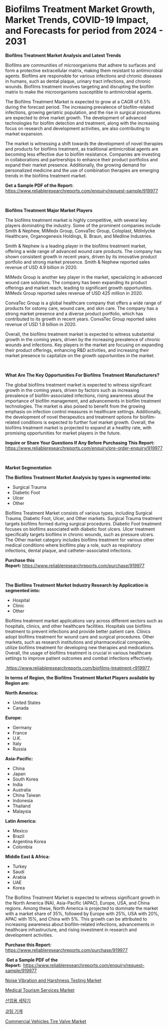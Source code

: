 <p><h1>Biofilms Treatment Market Growth, Market Trends, COVID-19 Impact, and Forecasts for period from 2024 - 2031</h1></p><p><strong>Biofilms Treatment Market Analysis and Latest Trends</strong></p>
<p><p>Biofilms are communities of microorganisms that adhere to surfaces and form a protective extracellular matrix, making them resistant to antimicrobial agents. Biofilms are responsible for various infections and chronic diseases in humans, such as dental plaque, urinary tract infections, and chronic wounds. Biofilms treatment involves targeting and disrupting the biofilm matrix to make the microorganisms susceptible to antimicrobial agents.</p><p>The Biofilms Treatment Market is expected to grow at a CAGR of 6.5% during the forecast period. The increasing prevalence of biofilm-related infections, growing geriatric population, and the rise in surgical procedures are expected to drive market growth. The development of advanced technologies for biofilm detection and treatment, along with the increasing focus on research and development activities, are also contributing to market expansion.</p><p>The market is witnessing a shift towards the development of novel therapies and products for biofilms treatment, as traditional antimicrobial agents are becoming less effective due to biofilm resistance. Companies are investing in collaborations and partnerships to enhance their product portfolios and expand their market presence. Additionally, the growing demand for personalized medicine and the use of combination therapies are emerging trends in the biofilms treatment market.</p></p>
<p><strong>Get a Sample PDF of the Report:&nbsp;</strong> <a href="https://www.reliableresearchreports.com/enquiry/request-sample/919977">https://www.reliableresearchreports.com/enquiry/request-sample/919977</a></p>
<p>&nbsp;</p>
<p><strong>Biofilms Treatment Major Market Players</strong></p>
<p><p>The biofilms treatment market is highly competitive, with several key players dominating the industry. Some of the prominent companies include Smith & Nephew, MiMedx Group, ConvaTec Group, Coloplast, Mölnlycke Healthcare, Organogenesis Holdings, B. Braun, and Medline Industries.</p><p>Smith & Nephew is a leading player in the biofilms treatment market, offering a wide range of advanced wound care products. The company has shown consistent growth in recent years, driven by its innovative product portfolio and strong market presence. Smith & Nephew reported sales revenue of USD 4.9 billion in 2020.</p><p>MiMedx Group is another key player in the market, specializing in advanced wound care solutions. The company has been expanding its product offerings and market reach, leading to significant growth opportunities. MiMedx Group reported sales revenue of USD 425 million in 2020.</p><p>ConvaTec Group is a global healthcare company that offers a wide range of products for ostomy care, wound care, and skin care. The company has a strong market presence and a diverse product portfolio, which has contributed to its growth in recent years. ConvaTec Group reported sales revenue of USD 1.8 billion in 2020.</p><p>Overall, the biofilms treatment market is expected to witness substantial growth in the coming years, driven by the increasing prevalence of chronic wounds and infections. Key players in the market are focusing on expanding their product offerings, enhancing R&D activities, and increasing their market presence to capitalize on the growth opportunities in the market.</p></p>
<p>&nbsp;</p>
<p><strong>What Are The Key Opportunities For Biofilms Treatment Manufacturers?</strong></p>
<p><p>The global biofilms treatment market is expected to witness significant growth in the coming years, driven by factors such as increasing prevalence of biofilm-associated infections, rising awareness about the importance of biofilm management, and advancements in biofilm treatment technologies. The market is also poised to benefit from the growing emphasis on infection control measures in healthcare settings. Additionally, the development of novel therapeutics and treatment options for biofilm-related conditions is expected to further fuel market growth. Overall, the biofilms treatment market is projected to expand at a healthy rate, with promising opportunities for market players in the future.</p></p>
<p><strong>Inquire or Share Your Questions If Any Before Purchasing This Report:</strong> <a href="https://www.reliableresearchreports.com/enquiry/pre-order-enquiry/919977">https://www.reliableresearchreports.com/enquiry/pre-order-enquiry/919977</a></p>
<p>&nbsp;</p>
<p><strong>Market Segmentation</strong></p>
<p><strong>The Biofilms Treatment Market Analysis by types is segmented into:</strong></p>
<p><ul><li>Surgical Trauma</li><li>Diabetic Foot</li><li>Ulcer</li><li>Other</li></ul></p>
<p><p>Biofilms Treatment Market consists of various types, including Surgical Trauma, Diabetic Foot, Ulcer, and Other markets. Surgical Trauma treatment targets biofilms formed during surgical procedures. Diabetic Foot treatment focuses on biofilms associated with diabetic foot ulcers. Ulcer treatment specifically targets biofilms in chronic wounds, such as pressure ulcers. The Other market category includes biofilms treatment for various other medical conditions where biofilms play a role, such as respiratory infections, dental plaque, and catheter-associated infections.</p></p>
<p><strong>Purchase this Report:&nbsp;</strong><a href="https://www.reliableresearchreports.com/purchase/919977">https://www.reliableresearchreports.com/purchase/919977</a></p>
<p>&nbsp;</p>
<p><strong>The Biofilms Treatment Market Industry Research by Application is segmented into:</strong></p>
<p><ul><li>Hospital</li><li>Clinic</li><li>Other</li></ul></p>
<p><p>Biofilms treatment market applications vary across different sectors such as hospitals, clinics, and other healthcare facilities. Hospitals use biofilms treatment to prevent infections and provide better patient care. Clinics adopt biofilms treatment for wound care and surgical procedures. Other markets, such as research institutions and pharmaceutical companies, utilize biofilms treatment for developing new therapies and medications. Overall, the usage of biofilms treatment is crucial in various healthcare settings to improve patient outcomes and combat infections effectively.</p></p>
<p><a href="https://www.reliableresearchreports.com/biofilms-treatment-r919977">&nbsp;https://www.reliableresearchreports.com/biofilms-treatment-r919977</a></p>
<p><strong>In terms of Region, the Biofilms Treatment Market Players available by Region are:</strong></p>
<p>
    <p> <strong> North America: </strong>
        <ul>
            <li>United States</li>
            <li>Canada</li>
        </ul>
        </p> 
    <p> <strong> Europe: </strong>
        <ul>
            <li>Germany</li>
            <li>France</li>
            <li>U.K.</li>
            <li>Italy</li>
            <li>Russia</li>
        </ul>
        </p> 
    <p> <strong> Asia-Pacific: </strong>
        <ul>
            <li>China</li>
            <li>Japan</li>
            <li>South Korea</li>
            <li>India</li>
            <li>Australia</li>
            <li>China Taiwan</li>
            <li>Indonesia</li>
            <li>Thailand</li>
            <li>Malaysia</li>
        </ul>
        </p> 
    <p> <strong> Latin America: </strong>
        <ul>
            <li>Mexico</li>
            <li>Brazil</li>
            <li>Argentina Korea</li>
            <li>Colombia</li>
        </ul>
        </p> 
    <p> <strong> Middle East & Africa: </strong>
        <ul>
            <li>Turkey</li>
            <li>Saudi</li>
            <li>Arabia</li>
            <li>UAE</li>
            <li>Korea</li>
        </ul>
    </p>
    </p>
<p><p>The Biofilms Treatment Market is expected to witness significant growth in the North America (NA), Asia-Pacific (APAC), Europe, USA, and China regions. Among these, North America is projected to dominate the market with a market share of 35%, followed by Europe with 25%, USA with 20%, APAC with 15%, and China with 5%. This growth can be attributed to increasing awareness about biofilm-related infections, advancements in healthcare infrastructure, and rising investment in research and development activities.</p></p>
<p><strong>Purchase this Report: </strong><a href="https://www.reliableresearchreports.com/purchase/919977">https://www.reliableresearchreports.com/purchase/919977</a></p>
<p>&nbsp;<strong>Get a Sample PDF of the Report:&nbsp;&nbsp;</strong><a href="https://www.reliableresearchreports.com/enquiry/request-sample/919977">https://www.reliableresearchreports.com/enquiry/request-sample/919977</a></p>
<p><strong></strong></p>
<p><p><a href="https://github.com/wusalecollins540tpqoz/Market-Research-Report-List-2/blob/main/noise-vibration-and-harshness-testing-market.md">Noise Vibration and Harshness Testing Market</a></p><p><a href="https://github.com/kathiaseamanalvaradovlprc2h/Market-Research-Report-List-2/blob/main/medical-tourism-services-market.md">Medical Tourism Services Market</a></p><p><a href="https://github.com/royErdmtyan906778/Market-Research-Report-List-1/blob/main/957907751813.md">산업용 세탁기</a></p><p><a href="https://github.com/valroy852/Market-Research-Report-List-1/blob/main/984265551814.md">코팅 기계</a></p><p><a href="https://www.linkedin.com/pulse/commercial-vehicles-tire-valve-market-exploring-share-trends-tuujf">Commercial Vehicles Tire Valve Market</a></p></p>